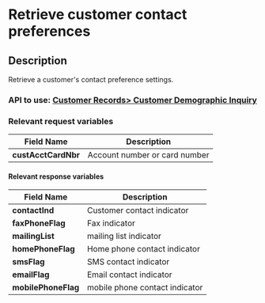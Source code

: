 # Retrieve customer contact preferences

## Description

Retrieve a customer's contact preference settings.

### API to use: [Customer Records> Customer Demographic Inquiry](../api?type=post&path=/fv_emea/v1/customerDemographicInquiry)

### Relevant request variables

| Field Name          | Description                   |
|---------------------|-------------------------------|
| **custAcctCardNbr** | Account number or card number |

#### Relevant response variables

| Field Name          | Description                    |
|---------------------|--------------------------------|
| **contactInd**      | Customer contact indicator     |
| **faxPhoneFlag**    | Fax indicator                  |
| **mailingList**     | mailing list indicator         |
| **homePhoneFlag**   | Home phone contact indicator   |
| **smsFlag**         | SMS contact indicator          |
| **emailFlag**       | Email contact indicator        |
| **mobilePhoneFlag** | mobile phone contact indicator |

